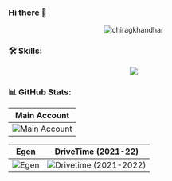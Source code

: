 ### Hi there 👋

<p align="center">
  <img src="https://komarev.com/ghpvc/?username=chiragkhandhar&label=Profile%20views&color=brightgreen&style=flat" alt="chiragkhandhar" />
</p>

<h3 align="left">🛠️ Skills:</h3>

<div align="center">
  <a href="https://www.linkedin.com/in/chirag-khandhar/">
    <img src="https://skillicons.dev/icons?i=ts,js,angular,react,redux,flutter,nodejs,express,adonis,nest,java,python,dart,html,css,sass,mysql,postgres,mongodb,apollo,graphql,cypress,jest,docker,gcp,azure,postman,androidstudio,github,figma" />
  </a>
</div>

<h3 align="left">📊 GitHub Stats:</h3>

<div align="center">

| Main Account | 
|:-----------: |
| ![Main Account](https://github-readme-streak-stats.herokuapp.com/?user=chiragkhandhar&theme=whatsapp-dark2&locale=en&border_radius=8&exclude_days=sat,sun&excludeDaysLabel=grey) | 

| Egen | DriveTime (2021-22) |
|:----:|:---------:|
| ![Egen](https://github-readme-streak-stats.herokuapp.com/?user=chiragkhandhar-egen&theme=whatsapp-dark2&locale=en&border_radius=8&exclude_days=sat,sun&excludeDaysLabel=grey) | ![Drivetime (2021-2022)](https://github-readme-streak-stats.herokuapp.com/?user=chirag-khandhar&theme=whatsapp-dark2&locale=en&border_radius=8&exclude_days=sat,sun&excludeDaysLabel=grey) | 

</div>

